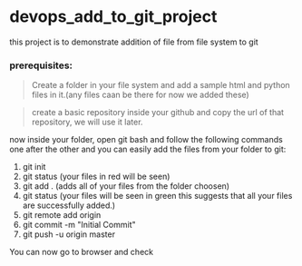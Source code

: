 # devops_add_to_git_project
this project is to demonstrate addition of file from file system to git 

### prerequisites: 

> Create a folder in your file system and add a  sample html and python files in it.(any files caan be there for now we added these)

> create a basic repository inside your github and copy the url of that repository, we will use it later.


now inside your folder, open git bash and follow the following commands one after the other and you can easily add the files from your folder to git:

1. git init
2. git status
   (your files in red will be seen)
3. git add .
   (adds all of your files from the folder choosen)
4. git status 
   (your files will be seen in green this suggests that all your files are successfully added.)
5. git remote add origin <git repository url created in your github as suggested in prerequisites>
6. git commit -m "Initial Commit"
7. git push -u origin master 
  
  
You can now go to browser and check 
